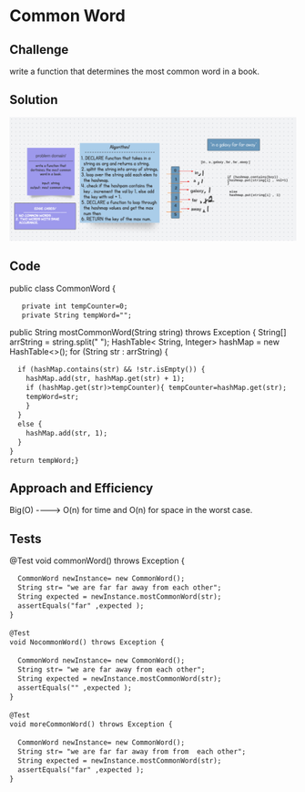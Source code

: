 # Common Word 
## Challenge 
write a function that determines the most common word in a book.

## Solution 
![img](assets/commonWord.png)

## Code 
public class CommonWord {

       private int tempCounter=0;
       private String tempWord="";
  public String mostCommonWord(String string) throws Exception {
    String[] arrString = string.split(" ");
    HashTable<
    String, Integer> hashMap = new HashTable<>();
    for (String str : arrString) {
        
      if (hashMap.contains(str) && !str.isEmpty()) {
        hashMap.add(str, hashMap.get(str) + 1);
        if (hashMap.get(str)>tempCounter){ tempCounter=hashMap.get(str);
        tempWord=str;
        }
      }
      else {
        hashMap.add(str, 1);
      }
    }
    return tempWord;}

 ## Approach and Efficiency 
 Big(O) ----> O(n) for time and O(n) for space in the worst case.

 ## Tests

  @Test
    void commonWord() throws Exception {

      CommonWord newInstance= new CommonWord();
      String str= "we are far far away from each other";
      String expected = newInstance.mostCommonWord(str);
      assertEquals("far" ,expected );
    }

    @Test
    void NocommonWord() throws Exception {

      CommonWord newInstance= new CommonWord();
      String str= "we are far away from each other";
      String expected = newInstance.mostCommonWord(str);
      assertEquals("" ,expected );
    }

    @Test
    void moreCommonWord() throws Exception {

      CommonWord newInstance= new CommonWord();
      String str= "we are far far away from from  each other";
      String expected = newInstance.mostCommonWord(str);
      assertEquals("far" ,expected );
    }